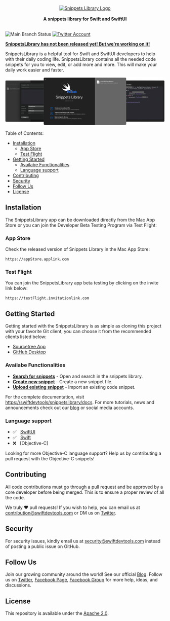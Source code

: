 <br />
<p align="center">
    <a href="https://swiftdevtools.com" target="_blank"><img width="200" height="147" src="http://swiftdevtools.com/snippetslibrary/images/devtoolslogo.svg" alt="Snippets Library Logo"></a>
    <br />
    <br />
    <b>A snippets library for Swift and SwiftUI</b>
    <br />
    <br />
</p>

![Main Branch Status](https://github.com/github/docs/actions/workflows/main.yml/badge.svg?branch=main)
[![Twitter Account](https://img.shields.io/twitter/follow/swift_devtools?color=00acee&label=twitter&style=flat-square)](https://twitter.com/swift_devtools)

[**SnippetsLibrary has not been released yet! But we're working on it!**](https://swiftdevtools.com/)

SnippetsLibrary is a helpful tool for Swift and SwiftUI developers to help with their daily coding life. SnippetsLibrary contains all the needed code snippets for you to view, edit, or add more and more. This will make your daily work easier and faster.

![SnippetsLibrary](public/images/showcase.png)

Table of Contents:

- [Installation](#installation)
  - [App Store](#app-store)
  - [Test Flight](#test-flight)
- [Getting Started](#getting-started)
  - [Availabe Functionalities](#availabe-functionalities)
  - [Language support](#language-support)
- [Contributing](#contributing)
- [Security](#security)
- [Follow Us](#follow-us)
- [License](#license)
      
## Installation

The SnippetsLibrary app can be downloaded directly from the Mac App Store or you can join the Developer Beta Testing Program via Test Flight:

### App Store

Check the released version of Snippets Library in the Mac App Store:

```
https://appStore.applink.com
```

### Test Flight

You can join the SnippetsLibrary app beta testing by clicking on the invite link below:

```
https://testFlight.invitationlink.com
```

## Getting Started

Getting started with the SnippetsLibrary is as simple as cloning this project with your favorite Git client, you can choose it from the recommended clients listed below:

* [Sourcetree App](https://www.sourcetreeapp.com)
* [GitHub Desktop](https://desktop.github.com)

### Availabe Functionalities

* [**Search for snippets**](https://swiftdevtools/snippetslibrary/docs/snippet/searching) - Open and search in the snippets library.
* [**Create new snippet**](https://swiftdevtools/snippetslibrary/docs/snippet/creating) - Create a new snippet file.
* [**Upload existing snippet**](https://swiftdevtools/snippetslibrary/docs/snippet/uploading) - Import an existing code snippet.

For the complete documentation, visit [https://swiftdevtools/snippetslibrary/docs](https://swiftdevtools/snippetslibrary/docs). For more tutorials, news and announcements check out our [blog](https://medium.com/swiftdevtools) or social media accounts.

### Language support
* ✅  &nbsp; [SwiftUI](https://developer.apple.com/documentation/swiftui/)
* ✅  &nbsp; [Swift](https://developer.apple.com/documentation/swift)
* ❌  &nbsp; [Objective-C]

Looking for more Objective-C language support? Help us by contributing a pull request with the Objective-C snippets!

## Contributing

All code contributions must go through a pull request and be approved by a core developer before being merged. This is to ensure a proper review of all the code.

We truly ❤️ pull requests! If you wish to help, you can email us at [contribution@swiftdevtools.com](mailto:contribution@swiftdevtools.com) or DM us on [Twitter](https://twitter.com/swift_devtools).

## Security

For security issues, kindly email us at [security@swiftdevtools.com](mailto:security@swiftdevtools.com) instead of posting a public issue on GitHub.

## Follow Us

Join our growing community around the world! See our official [Blog](https://medium.com/swiftdevtools). Follow us on [Twitter](https://twitter.com/swift_devtools), [Facebook Page](https://www.facebook.com/swift_devtools), [Facebook Group](https://www.facebook.com/groups/swift_devtools.developers/) for more help, ideas, and discussions.

## License

This repository is available under the [Apache 2.0](./LICENSE).
